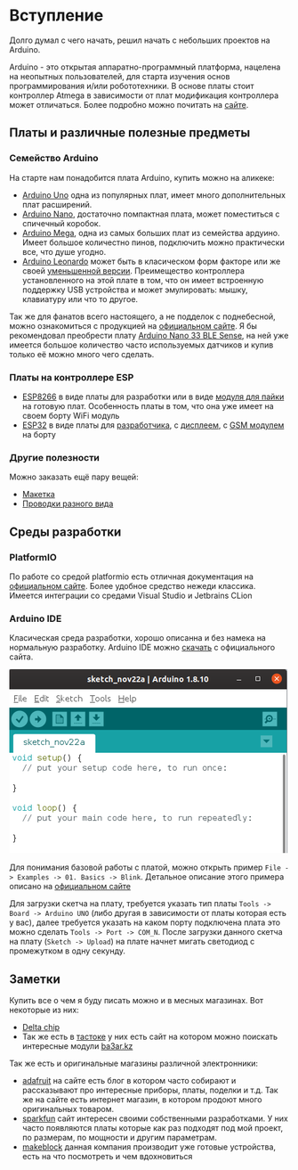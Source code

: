 # Вступление

Долго думал с чего начать, решил начать с небольших проектов на Arduino.

Arduino - это открытая аппаратно-программный платформа, нацелена на неопытных пользователей, для старта изучения основ программирования и/или робототехники. В основе платы стоит контроллер Atmega в зависимости от плат модификация контроллера может отличаться. Более подробно можно почитать на [сайте](https://www.arduino.cc/en/Guide/Introduction).

## Платы и различные полезные предметы

### Семейство Arduino

На старте нам понадобится плата Arduino, купить можно на аликеке:

* [Arduino Uno](https://ru.aliexpress.com/item/33009726379.html?spm=a2g0o.productlist.0.0.25974fd9fmR77m&algo_pvid=a4c2fe94-1d21-4bea-8870-45489f920ec2&algo_expid=a4c2fe94-1d21-4bea-8870-45489f920ec2-4&btsid=262d814f-3b3d-4b60-88ac-79f9d32b5016&ws_ab_test=searchweb0_0,searchweb201602_2,searchweb201603_52) одна из популярных плат, имеет много дополнительных плат расширений.
* [Arduino Nano](https://ru.aliexpress.com/item/32242048437.html?spm=a2g0o.productlist.0.0.2cef6623Li5MTg&algo_pvid=c2880935-daa7-4505-8ef1-c55f42b446ff&algo_expid=c2880935-daa7-4505-8ef1-c55f42b446ff-8&btsid=aabb2643-2cef-4d2f-a6ba-15aff2c1031d&ws_ab_test=searchweb0_0,searchweb201602_2,searchweb201603_52), достаточно помпактная плата, может поместиться с спичечный коробок.
* [Arduino Mega](https://www.aliexpress.com/item/4000235952850.html?spm=a2g0o.productlist.0.0.38083368Q1yl7N&algo_pvid=26211d0d-e210-431f-8799-ccdfd9d326c1&algo_expid=26211d0d-e210-431f-8799-ccdfd9d326c1-0&btsid=3599d33c-0813-4d68-963f-72a0b314fcf0&ws_ab_test=searchweb0_0,searchweb201602_2,searchweb201603_53), одна из самых больших плат из семейства ардуино. Имеет большое количестно пинов, подключить можно практически все, что душе угодно.
* [Arduino Leonardo](https://www.aliexpress.com/item/32923016834.html?spm=a2g0o.productlist.0.0.270416ffxQOuIs&algo_pvid=219113a5-91de-4920-90aa-df4a61b02d9f&algo_expid=219113a5-91de-4920-90aa-df4a61b02d9f-2&btsid=58ab28fb-ee6e-48b6-b5bc-07a52f0ac308&ws_ab_test=searchweb0_0,searchweb201602_2,searchweb201603_53) может быть в класическом форм факторе или же своей [уменьшенной версии](https://www.aliexpress.com/item/32768308647.html?spm=a2g0o.productlist.0.0.270416ffxQOuIs&algo_pvid=219113a5-91de-4920-90aa-df4a61b02d9f&algo_expid=219113a5-91de-4920-90aa-df4a61b02d9f-0&btsid=58ab28fb-ee6e-48b6-b5bc-07a52f0ac308&ws_ab_test=searchweb0_0,searchweb201602_2,searchweb201603_53). Преимещество контроллера установленного на этой плате в том, что он имеет встроенную поддержку USB устройства и может эмулировать: мышку, клавиатуру или что то другое.

Так же для фанатов всего настоящего, а не подделок с поднебесной, можно ознакомиться с продукцией на [официальном сайте](https://store.arduino.cc/usa/arduino/boards-modules). Я бы рекомендовал преобрести плату [Arduino Nano 33 BLE Sense](https://store.arduino.cc/usa/nano-33-ble-sense-with-headers), на ней уже имеется большое количество часто используемых датчиков и купив только её можно много чего сделать.

### Платы на контроллере ESP

* [ESP8266](https://www.aliexpress.com/item/32647690484.html?spm=a2g0o.productlist.0.0.1a341549V9pxHT&algo_pvid=b5c723ce-b6ad-4f68-b77b-2fb8dfbfbc1e&algo_expid=b5c723ce-b6ad-4f68-b77b-2fb8dfbfbc1e-0&btsid=4e479a99-f776-47c9-8176-5258ee68b3ab&ws_ab_test=searchweb0_0,searchweb201602_2,searchweb201603_53) в виде платы для разработки или в виде [модуля для пайки](https://www.aliexpress.com/item/32633529267.html?spm=a2g0o.productlist.0.0.1a341549V9pxHT&algo_pvid=b5c723ce-b6ad-4f68-b77b-2fb8dfbfbc1e&algo_expid=b5c723ce-b6ad-4f68-b77b-2fb8dfbfbc1e-7&btsid=4e479a99-f776-47c9-8176-5258ee68b3ab&ws_ab_test=searchweb0_0,searchweb201602_2,searchweb201603_53) на готовую плат. Особенность платы в том, что она уже имеет на своем борту WiFi модуль
* [ESP32](https://www.aliexpress.com/item/32990513451.html?spm=a2g0o.productlist.0.0.65af77b2Xls4ts&s=p&algo_pvid=fa7341b5-5724-4723-be10-50aacf2051c6&algo_expid=fa7341b5-5724-4723-be10-50aacf2051c6-17&btsid=124954a2-2abf-49cb-aa01-98c5c37043ae&ws_ab_test=searchweb0_0,searchweb201602_2,searchweb201603_53) в виде платы для [разработчика](https://www.aliexpress.com/item/32967151948.html?spm=a2g0o.productlist.0.0.6ffe48felGy1qa&algo_pvid=a6e71bd5-b2ef-4b6c-b890-e7e2abd6c566&algo_expid=a6e71bd5-b2ef-4b6c-b890-e7e2abd6c566-21&btsid=10f6bdb6-ce97-4a8b-8bdf-bbc3aa28613e&ws_ab_test=searchweb0_0,searchweb201602_2,searchweb201603_53), с [дисплеем](https://www.aliexpress.com/item/4000061163947.html?spm=a2g0o.productlist.0.0.65af77b2Xls4ts&algo_pvid=fa7341b5-5724-4723-be10-50aacf2051c6&algo_expid=fa7341b5-5724-4723-be10-50aacf2051c6-4&btsid=124954a2-2abf-49cb-aa01-98c5c37043ae&ws_ab_test=searchweb0_0,searchweb201602_2,searchweb201603_53), с [GSM модулем](https://www.aliexpress.com/item/4000311529070.html?spm=a2g0o.productlist.0.0.6ffe48felGy1qa&algo_pvid=a6e71bd5-b2ef-4b6c-b890-e7e2abd6c566&algo_expid=a6e71bd5-b2ef-4b6c-b890-e7e2abd6c566-32&btsid=10f6bdb6-ce97-4a8b-8bdf-bbc3aa28613e&ws_ab_test=searchweb0_0,searchweb201602_2,searchweb201603_53) на борту

### Другие полезности

Можно заказать ещё пару вещей:

* [Макетка](https://ru.aliexpress.com/item/32432740751.html?spm=a2g0o.productlist.0.0.d7b03000rVbFVh&algo_pvid=57930d87-1770-4d50-b1e0-da343cefe770&algo_expid=57930d87-1770-4d50-b1e0-da343cefe770-5&btsid=af2fac3e-e736-42c9-8435-5fbc0623bc91&ws_ab_test=searchweb0_0,searchweb201602_2,searchweb201603_52)
* [Проводки разного вида](https://ru.aliexpress.com/item/32662824675.html?spm=a2g0o.productlist.0.0.d7b03000rVbFVh&algo_pvid=57930d87-1770-4d50-b1e0-da343cefe770&algo_expid=57930d87-1770-4d50-b1e0-da343cefe770-2&btsid=af2fac3e-e736-42c9-8435-5fbc0623bc91&ws_ab_test=searchweb0_0,searchweb201602_2,searchweb201603_52)

## Среды разработки

### PlatformIO

По работе со средой platformio есть отличная документация на [официальном сайте](https://platformio.org/install/ide?install=vscode). Более удобное средство нежеди классика. Имеется интеграции со средами Visual Studio и Jetbrains CLion

### Arduino IDE

Класическая среда разработки, хорошо описанна и без намека на нормальную разработку. Arduino IDE можно [скачать](https://www.arduino.cc/en/Main/Software) с официального сайта.

![Arduino IDE](../img/00/arduino-ide.png)

Для понимания базовой работы с платой, можно открыть пример ```File -> Examples -> 01. Basics -> Blink```. Детальное описание этого примера описано на [официальном сайте](https://www.arduino.cc/en/Tutorial/Blink)

Для загрузки скетча на плату, требуется указать тип платы ```Tools -> Board -> Arduino UNO``` (либо другая в зависимости от платы которая есть у вас), далее требуется указать на каком порту подключена плата это можно сделать ```Tools -> Port -> COM_N```. После загрузки данного скетча на плату (```Sketch -> Upload```) на плате начнет мигать светодиод с промежутком в одну секунду.

## Заметки

Купить все о чем я буду писать можно и в месных магазинах. Вот некоторые из них:

* [Delta chip](https://go.2gis.com/qny6b)
* Так же есть в [тастоке](https://go.2gis.com/2oxdd) у них есть сайт на котором можно поискать интересные модули [ba3ar.kz](http://ba3ar.kz/)

Так же есть и оригинальные магазины различной электронники:

* [adafruit](https://www.adafruit.com/) на сайте есть блог в котором часто собирают и рассказывают про интересные приборы, платы, поделки и т.д. Так же на сайте есть интернет магазин, в котором продоют много оригинальных товаром.
* [sparkfun](https://www.sparkfun.com/) сайт интересен своими собственными разработками. У них часто появляются платы которые как раз подходят под мой проект, по размерам, по мощности и другим параметрам.
* [makeblock](https://www.makeblock.com/) данная компания производит уже готовые устройства, есть на что посмотреть и чем вдохновиться
